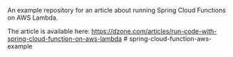 An example repository for an article about running Spring Cloud Functions on AWS Lambda.

The article is available here: https://dzone.com/articles/run-code-with-spring-cloud-function-on-aws-lambda
#   s p r i n g - c l o u d - f u n c t i o n - a w s - e x a m p l e  
 
